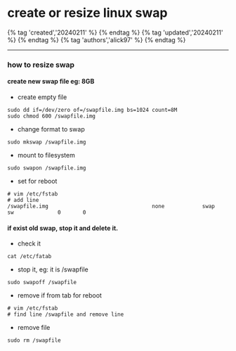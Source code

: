 # create or resize linux swap

{% tag 'created','20240211' %} {% endtag %} {% tag 'updated','20240211' %} {% endtag %} {% tag 'authors','alick97' %} {% endtag %}

---
### how to resize swap
#### create new swap file eg: 8GB
- create empty file
```
sudo dd if=/dev/zero of=/swapfile.img bs=1024 count=8M
sudo chmod 600 /swapfile.img
```
- change format to swap
```
sudo mkswap /swapfile.img
```
- mount to filesystem
```
sudo swapon /swapfile.img
```
- set for reboot
```
# vim /etc/fstab
# add line
/swapfile.img                                 none            swap    sw              0       0
```

#### if exist old swap, stop it and delete it.
- check it
```
cat /etc/fatab
```
- stop it, eg: it is /swapfile
```
sudo swapoff /swapfile
```
- remove if from tab for reboot
```
# vim /etc/fstab
# find line /swapfile and remove line
```
- remove file
```
sudo rm /swapfile
```
